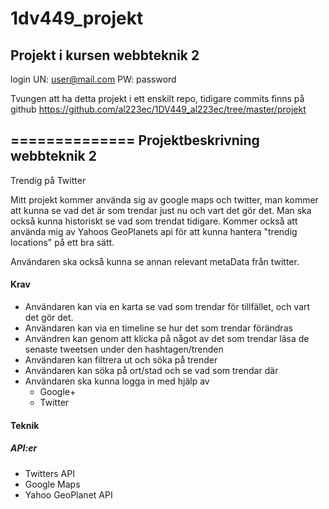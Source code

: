 # 1dv449_projekt
Projekt i kursen webbteknik 2
---------------
login UN: user@mail.com PW: password<br>





Tvungen att ha detta projekt i ett enskilt repo, 
tidigare commits finns på github https://github.com/al223ec/1DV449_al223ec/tree/master/projekt

==============
Projektbeskrivning webbteknik 2
-------------------------
Trendig på Twitter

Mitt projekt kommer använda sig av google maps och twitter, man kommer att kunna se vad det är som trendar just nu och vart det gör det. 
Man ska också kunna historiskt se vad som trendat tidigare. 
Kommer också att använda mig av Yahoos GeoPlanets api för att kunna hantera "trendig locations" på ett bra sätt.

Användaren ska också kunna se annan relevant metaData från twitter. 
<h4>Krav</h4>
<ul>
	<li>
		Användaren kan via en karta se vad som trendar för tillfället, och vart det gör det.
	</li>
	<li>
		Användaren kan via en timeline se hur det som trendar förändras
	</li>
	<li>
		Användren kan genom att klicka på något av det som trendar läsa de senaste tweetsen under den hashtagen/trenden
	</li>	
	<li>
		Användaren kan filtrera ut och söka på trender
	</li>
	<li>
		Användaren kan söka på ort/stad och se vad som trendar där
	</li>
	<li>
		Användaren ska kunna logga in med hjälp av
		<ul>
			<li>
				Google+
			</li>
			<li>
				Twitter
			</li>
		</ul>
	</li>
</ul>

<h4>Teknik</h4>
<h5>API:er</h5>
<ul>
	<li>Twitters API</li>
	<li>Google Maps</li>
	<li>Yahoo GeoPlanet API</li>
</ul>


